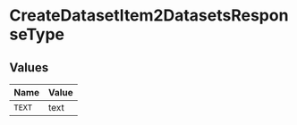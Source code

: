 # CreateDatasetItem2DatasetsResponseType


## Values

| Name   | Value  |
| ------ | ------ |
| `TEXT` | text   |